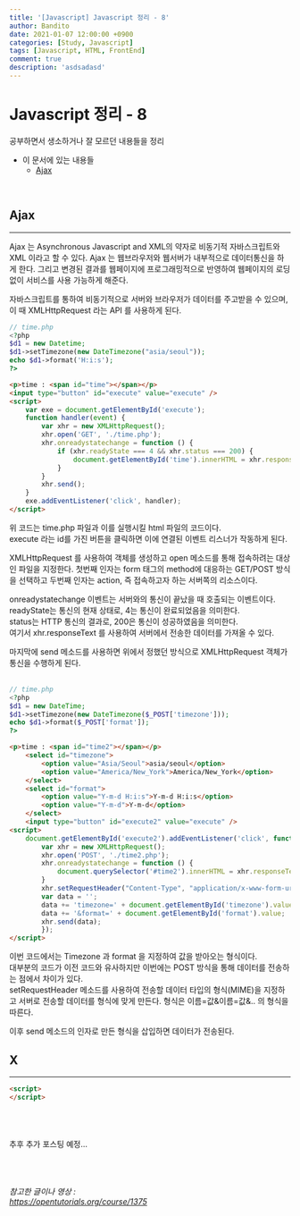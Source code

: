 ```yaml
---
title: '[Javascript] Javascript 정리 - 8'
author: Bandito
date: 2021-01-07 12:00:00 +0900
categories: [Study, Javascript]
tags: [Javascript, HTML, FrontEnd]
comment: true
description: 'asdsadasd'
---
```


# Javascript 정리 - 8

공부하면서 생소하거나 잘 모르던 내용들을 정리

+ 이 문서에 있는 내용들
    - [Ajax](#ajax)



<br/>

## Ajax
***

Ajax 는 Asynchronous Javascript and XML의 약자로 비동기적 자바스크립트와 XML 이라고 할 수 있다. Ajax 는 웹브라우저와 웹서버가 내부적으로 데이터통신을 하게 한다. 그리고 변경된 결과를 웹페이지에 프로그래밍적으로 반영하여 웹페이지의 로딩 없이 서비스를 사용 가능하게 해준다.    

자바스크립트를 통하여 비동기적으로 서버와 브라우저가 데이터를 주고받을 수 있으며, 이 때 XMLHttpRequest 라는 API 를 사용하게 된다. 

```php
// time.php
<?php
$d1 = new Datetime;
$d1->setTimezone(new DateTimezone("asia/seoul"));
echo $d1->format('H:i:s');
?>
```
```html
<p>time : <span id="time"></span></p>
<input type="button" id="execute" value="execute" />
<script>
    var exe = document.getElementById('execute');
    function handler(event) {
        var xhr = new XMLHttpRequest();
        xhr.open('GET', './time.php');
        xhr.onreadystatechange = function () {
            if (xhr.readyState === 4 && xhr.status === 200) {
                document.getElementById('time').innerHTML = xhr.responseText;
            }
        }
        xhr.send();
    }
    exe.addEventListener('click', handler);
</script>
```

위 코드는 time.php 파일과 이를 실행시킬 html 파일의 코드이다.     
execute 라는 id를 가진 버튼을 클릭하면 이에 연결된 이벤트 리스너가 작동하게 된다.    

XMLHttpRequest 를 사용하여 객체를 생성하고 open 메소드를 통해 접속하려는 대상인 파일을 지정한다.  첫번째 인자는 form 태그의 method에 대응하는 GET/POST 방식을 선택하고 두번째 인자는 action, 즉 접속하고자 하는 서버쪽의 리소스이다.   

onreadystatechange 이벤트는 서버와의 통신이 끝났을 때 호출되는 이벤트이다.   
readyState는 통신의 현재 상태로, 4는 통신이 완료되었음을 의미한다.    
status는 HTTP 통신의 결과로, 200은 통신이 성공하였음을 의미한다.   
여기서 xhr.responseText 를 사용하여 서버에서 전송한 데이터를 가져올 수 있다.   

마지막에 send 메소드를 사용하면 위에서 정했던 방식으로 XMLHttpRequest 객체가 통신을 수행하게 된다.   
<br/>

```php
// time.php
<?php
$d1 = new DateTime;
$d1->setTimezone(new DateTimezone($_POST['timezone']));
echo $d1->format($_POST['format']);
?>
```

```html
<p>time : <span id="time2"></span></p>
    <select id="timezone">
        <option value="Asia/Seoul">asia/seoul</option>
        <option value="America/New_York">America/New_York</option>
    </select>
    <select id="format">
        <option value="Y-m-d H:i:s">Y-m-d H:i:s</option>
        <option value="Y-m-d">Y-m-d</option>
    </select>
    <input type="button" id="execute2" value="execute" />
<script>
    document.getElementById('execute2').addEventListener('click', function (event) {
        var xhr = new XMLHttpRequest();
        xhr.open('POST', './time2.php');
        xhr.onreadystatechange = function () {
            document.querySelector('#time2').innerHTML = xhr.responseText;
        }
        xhr.setRequestHeader("Content-Type", "application/x-www-form-urlencoded");
        var data = '';
        data += 'timezone=' + document.getElementById('timezone').value;
        data += '&format=' + document.getElementById('format').value;
        xhr.send(data);
        });
</script>
```

이번 코드에서는 Timezone 과 format 을 지정하여 값을 받아오는 형식이다.   
대부분의 코드가 이전 코드와 유사하지만 이번에는 POST 방식을 통해 데이터를 전송하는 점에서 차이가 있다.   
setRequestHeader 메소드를 사용하여 전송할 데이터 타입의 형식(MIME)을 지정하고 서버로 전송할 데이터를 형식에 맞게 만든다. 형식은 이름=값&이름=값&.. 의 형식을 따른다.   

이후 send 메소드의 인자로 만든 형식을 삽입하면 데이터가 전송된다.   





## X
***
```html
<script>
</script>
```



<br/><br/><br/>
추후 추가 포스팅 예정...

<br/><br/><br/>
_참고한 글이나 영상 :_   
_<https://opentutorials.org/course/1375>_   
